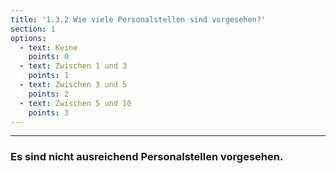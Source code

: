 ```yaml
---
title: '1.3.2 Wie viele Personalstellen sind vorgesehen?'
section: 1
options:
  - text: Keine
    points: 0
  - text: Zwischen 1 und 3
    points: 1
  - text: Zwischen 3 und 5
    points: 2
  - text: Zwischen 5 und 10
    points: 3
---
```


---

### Es sind nicht ausreichend Personalstellen vorgesehen.
